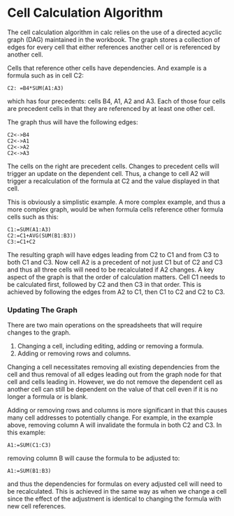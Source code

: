 # Cell Calculation Algorithm

The cell calculation algorithm in calc relies on the use of a directed
acyclic graph (DAG) maintained in the workbook. The graph stores a collection
of edges for every cell that either references another cell or is referenced
by another cell.

Cells that reference other cells have dependencies. And example is a formula
such as in cell C2:
```
C2: =B4*SUM(A1:A3)
```
which has four precedents: cells B4, A1, A2 and A3. Each of those four
cells are precedent cells in that they are referenced by at least one other
cell.

The graph thus will have the following edges:
```
C2<->B4
C2<->A1
C2<->A2
C2<->A3
```
The cells on the right are precedent cells. Changes to precedent cells will
trigger an update on the dependent cell. Thus, a change to cell A2 will
trigger a recalculation of the formula at C2 and the value displayed in
that cell.

This is obviously a simplistic example. A more complex example, and thus a
more complex graph, would be when formula cells reference other formula
cells such as this:
```
C1:=SUM(A1:A3)
C2:=C1+AVG(SUM(B1:B3))
C3:=C1+C2
```
The resulting graph will have edges leading from C2 to C1 and from C3 to
both C1 and C3. Now cell A2 is a precedent of not just C1 but of C2 and C3
and thus all three cells will need to be recalculated if A2 changes. A
key aspect of the graph is that the order of calculation matters. Cell C1
needs to be calculated first, followed by C2 and then C3 in that order.
This is achieved by following the edges from A2 to C1, then C1 to C2 and
C2 to C3.

### Updating The Graph

There are two main operations on the spreadsheets that will require changes
to the graph.

1. Changing a cell, including editing, adding or removing a formula.
2. Adding or removing rows and columns.

Changing a cell necessitates removing all existing dependencies from the
cell and thus removal of all edges leading out from the graph node for that
cell and cells leading in. However, we do not remove the dependent cell as
another cell can still be dependent on the value of that cell even if it is
no longer a formula or is blank.

Adding or removing rows and columns is more significant in that this causes
many cell addresses to potentially change. For example, in the example above,
removing column A will invalidate the formula in both C2 and C3. In this
example:
```
A1:=SUM(C1:C3)
```
removing column B will cause the formula to be adjusted to:
```
A1:=SUM(B1:B3)
```
and thus the dependencies for formulas on every adjusted cell will need to be
recalculated. This is achieved in the same way as when we change a cell since
the effect of the adjustment is identical to changing the formula with new
cell references.